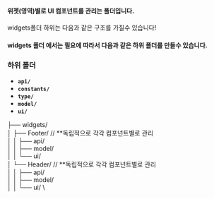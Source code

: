 #### 위젯(영역)별로 UI 컴포넌트를 관리는 폴더입니다.

widgets폴더 하위는 다음과 같은 구조를 가질수 있습니다!

#### widgets 폴더 에서는 필요에 따라서 다음과 같은 하위 폴더를 만들수 있습니다.

### 하위 폴더

- **`api/`**
- **`constants/`**
- **`type/`**
- **`model/`**
- **`ui/`**

├── widgets/ \
│ ├── Footer/ // **독립적으로 각각 컴포넌트별로 관리\
│ │ ├── api/ \
│ │ ├── model/ \
│ │ └── ui/ \
│ └── Header/ // **독립적으로 각각 컴포넌트별로 관리\
│ │ ├── api/ \
│ │ ├── model/ \
│ │ └── ui/ \
